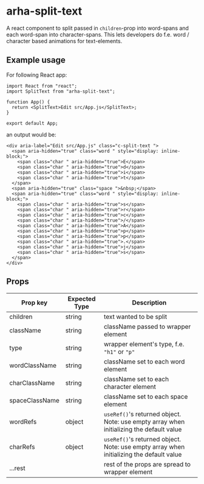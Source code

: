 # arha-split-text

A react component to split passed in `children`-prop into word-spans and each word-span into character-spans. This lets developers do f.e. word / character based animations for text-elements.

## Example usage

For following React app:

```
import React from "react";
import SplitText from "arha-split-text";

function App() {
  return <SplitText>Edit src/App.js</SplitText>;
}

export default App;
```

an output would be:

```
<div aria-label="Edit src/App.js" class="c-split-text ">
  <span aria-hidden="true" class="word " style="display: inline-block;">
    <span class="char " aria-hidden="true">E</span>
    <span class="char " aria-hidden="true">d</span>
    <span class="char " aria-hidden="true">i</span>
    <span class="char " aria-hidden="true">t</span>
  </span>
  <span aria-hidden="true" class="space ">&nbsp;</span>
  <span aria-hidden="true" class="word " style="display: inline-block;">
    <span class="char " aria-hidden="true">s</span>
    <span class="char " aria-hidden="true">r</span>
    <span class="char " aria-hidden="true">c</span>
    <span class="char " aria-hidden="true">/</span>
    <span class="char " aria-hidden="true">A</span>
    <span class="char " aria-hidden="true">p</span>
    <span class="char " aria-hidden="true">p</span>
    <span class="char " aria-hidden="true">.</span>
    <span class="char " aria-hidden="true">j</span>
    <span class="char " aria-hidden="true">s</span>
  </span>
</div>
```

## Props

| Prop key       | Expected Type | Description                                                                             |
| -------------- | ------------- | --------------------------------------------------------------------------------------- |
| children       | string        | text wanted to be split                                                                 |
| className      | string        | className passed to wrapper element                                                     |
| type           | string        | wrapper element's type, f.e. `"h1"` or `"p"`                                            |
| wordClassName  | string        | className set to each word element                                                      |
| charClassName  | string        | className set to each character element                                                 |
| spaceClassName | string        | className set to each space element                                                     |
| wordRefs       | object        | `useRef()`'s returned object. Note: use empty array when initializing the default value |
| charRefs       | object        | `useRef()`'s returned object. Note: use empty array when initializing the default value |
| ...rest        |               | rest of the props are spread to wrapper element                                         |
